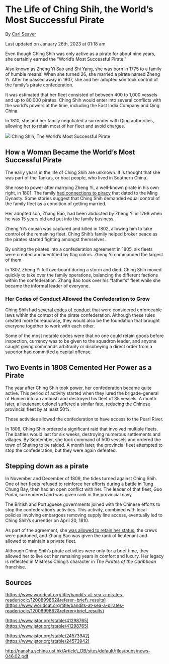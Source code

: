 # The Life of Ching Shih, the World’s Most Successful Pirate

By [Carl Seaver](https://www.historydefined.net/author/historydefined_y7dh75/ "View all posts by Carl Seaver")

Last updated on January 26th, 2023 at 01:18 am

Even though Ching Shih was only active as a pirate for about nine years, she certainly earned the “World’s Most Successful Pirate.”

Also known as Zheng Yi Sao and Shi Yang, she was born in 1775 to a family of humble means. When she turned 26, she married a pirate named Zheng Yi. After he passed away in 1807, she and her adopted son took control of the family’s pirate confederation.

It was estimated that her fleet consisted of between 400 to 1,000 vessels and up to 80,000 pirates. Ching Shih would enter into several conflicts with the world’s powers at the time, including the East India Company and Qing China.

In 1810, she and her family negotiated a surrender with Qing authorities, allowing her to retain most of her fleet and avoid charges.

![](https://www.historydefined.net/wp-content/uploads/2022/04/Ching-Shih-featured-image.jpeg)
Ching Shih, The World’s Most Successful Pirate

## **How a Woman Became the World’s Most Successful Pirate**

The early years in the life of Ching Shih are unknown. It is thought that she was part of the Tankas, or boat people, who lived in Southern China.

She rose to power after marrying Zheng Yi, a well-known pirate in his own right, in 1801. The family [had connections to piracy](https://www.historydefined.net/most-famous-pirates-of-all-time/ "Who were the 10 most famous pirates of all time?") that dated to the Ming Dynasty. Some stories suggest that Ching Shih demanded equal control of the family fleet as a condition of getting married.

Her adopted son, Zhang Bao, had been abducted by Zheng Yi in 1798 when he was 15 years old and put into the family business.

Zheng Yi’s cousin was captured and killed in 1802, allowing him to take control of the remaining fleet. Ching Shih’s family helped broker peace as the pirates started fighting amongst themselves.

By uniting the pirates into a confederation agreement in 1805, six fleets were created and identified by flag colors. Zheng Yi commanded the largest of them.

In 1807, Zheng Yi fell overboard during a storm and died. Ching Shih moved quickly to take over the family operations, balancing the different factions within the confederation. Zhang Bao took over his “father’s” fleet while she became the informal leader of everyone.

### **Her Codes of Conduct Allowed the Confederation to Grow**

Ching Shih had [several codes of conduct](https://www.jstor.org/stable/24573942) that were considered enforceable laws within the context of the pirate confederation. Although these rules created more bureaucracy, they would also be the foundation that brought everyone together to work with each other.

Some of the most notable codes were that no one could retain goods before inspection, currency was to be given to the squadron leader, and anyone caught giving commands arbitrarily or disobeying a direct order from a superior had committed a capital offense.

## **Two Events in 1808 Cemented Her Power as a Pirate**

The year after Ching Shih took power, her confederation became quite active. This period of activity started when they lured the brigade-general of Humen into an ambush and destroyed his fleet of 35 vessels. A month later, a lieutenant colonel suffered a similar fate, reducing the Chinese provincial fleet by at least 50%.

Those activities allowed the confederation to have access to the Pearl River.

In 1809, Ching Shih ordered a significant raid that involved multiple fleets. The battles would last for six weeks, destroying numerous settlements and villages. By September, she took command of 500 vessels and ordered the town of Shating to be raided. A month later, the provincial fleet attempted to stop the confederation, but they were again defeated.

## **Stepping down as a pirate**

In November and December of 1809, the tides turned against Ching Shih. One of her fleets refused to reinforce her efforts during a battle in Tung Chung Bay, then had an open conflict with her. The leader of that fleet, Guo Podai, surrendered and was given rank in the provincial navy.

The British and Portuguese governments joined with the Chinese efforts to stop the confederation’s activities. This activity, combined with local policies involving embargoes removing supply line access, eventually led to Ching Shih’s surrender on April 20, 1810.

As part of the agreement, she [was allowed to retain her status](http://nansha.schina.ust.hk/Article_DB/sites/default/files/pubs/news-046.02.pdf), the crews were pardoned, and Zhang Bao was given the rank of lieutenant and allowed to maintain a private fleet.

Although Ching Shih’s pirate activities were only for a brief time, they allowed her to live out her remaining years in comfort and luxury. Her legacy is reflected in Mistress Ching’s character in _The Pirates of the Caribbean_ franchise.

## Sources

[https://www.worldcat.org/title/bandits-at-sea-a-pirates-reader/oclc/1200899862&referer=brief\_results](https://www.worldcat.org/title/bandits-at-sea-a-pirates-reader/oclc/1200899862&referer=brief_results)

[https://www.jstor.org/stable/41298765](https://www.jstor.org/stable/41298765)

[https://www.jstor.org/stable/24573942](https://www.jstor.org/stable/24573942)

http://nansha.schina.ust.hk/Article\_DB/sites/default/files/pubs/news-046.02.pdf